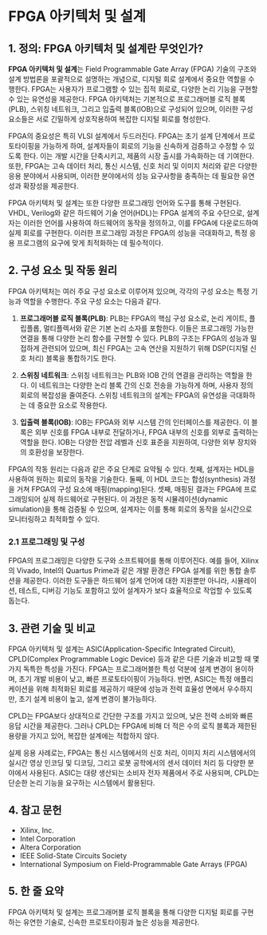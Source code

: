 # FPGA 아키텍처 및 설계

## 1. 정의: **FPGA 아키텍처 및 설계**란 무엇인가?
**FPGA 아키텍처 및 설계**는 Field Programmable Gate Array (FPGA) 기술의 구조와 설계 방법론을 포괄적으로 설명하는 개념으로, 디지털 회로 설계에서 중요한 역할을 수행한다. FPGA는 사용자가 프로그램할 수 있는 집적 회로로, 다양한 논리 기능을 구현할 수 있는 유연성을 제공한다. FPGA 아키텍처는 기본적으로 프로그래머블 로직 블록(PLB), 스위칭 네트워크, 그리고 입출력 블록(IOB)으로 구성되어 있으며, 이러한 구성 요소들은 서로 긴밀하게 상호작용하여 복잡한 디지털 회로를 형성한다.

FPGA의 중요성은 특히 VLSI 설계에서 두드러진다. FPGA는 초기 설계 단계에서 프로토타이핑을 가능하게 하여, 설계자들이 회로의 기능을 신속하게 검증하고 수정할 수 있도록 한다. 이는 개발 시간을 단축시키고, 제품의 시장 출시를 가속화하는 데 기여한다. 또한, FPGA는 고속 데이터 처리, 통신 시스템, 신호 처리 및 이미지 처리와 같은 다양한 응용 분야에서 사용되며, 이러한 분야에서의 성능 요구사항을 충족하는 데 필요한 유연성과 확장성을 제공한다.

FPGA 아키텍처 및 설계는 또한 다양한 프로그래밍 언어와 도구를 통해 구현된다. VHDL, Verilog와 같은 하드웨어 기술 언어(HDL)는 FPGA 설계의 주요 수단으로, 설계자는 이러한 언어를 사용하여 하드웨어의 동작을 정의하고, 이를 FPGA에 다운로드하여 실제 회로를 구현한다. 이러한 프로그래밍 과정은 FPGA의 성능을 극대화하고, 특정 응용 프로그램의 요구에 맞게 최적화하는 데 필수적이다.

## 2. 구성 요소 및 작동 원리
FPGA 아키텍처는 여러 주요 구성 요소로 이루어져 있으며, 각각의 구성 요소는 특정 기능과 역할을 수행한다. 주요 구성 요소는 다음과 같다.

1. **프로그래머블 로직 블록(PLB)**: PLB는 FPGA의 핵심 구성 요소로, 논리 게이트, 플립플롭, 멀티플렉서와 같은 기본 논리 소자를 포함한다. 이들은 프로그래밍 가능한 연결을 통해 다양한 논리 함수를 구현할 수 있다. PLB의 구조는 FPGA의 성능과 밀접하게 관련되어 있으며, 최신 FPGA는 고속 연산을 지원하기 위해 DSP(디지털 신호 처리) 블록을 통합하기도 한다.

2. **스위칭 네트워크**: 스위칭 네트워크는 PLB와 IOB 간의 연결을 관리하는 역할을 한다. 이 네트워크는 다양한 논리 블록 간의 신호 전송을 가능하게 하며, 사용자 정의 회로의 복잡성을 줄여준다. 스위칭 네트워크의 설계는 FPGA의 유연성을 극대화하는 데 중요한 요소로 작용한다.

3. **입출력 블록(IOB)**: IOB는 FPGA와 외부 시스템 간의 인터페이스를 제공한다. 이 블록은 외부 신호를 FPGA 내부로 전달하거나, FPGA 내부의 신호를 외부로 출력하는 역할을 한다. IOB는 다양한 전압 레벨과 신호 표준을 지원하여, 다양한 외부 장치와의 호환성을 보장한다.

FPGA의 작동 원리는 다음과 같은 주요 단계로 요약될 수 있다. 첫째, 설계자는 HDL을 사용하여 원하는 회로의 동작을 기술한다. 둘째, 이 HDL 코드는 합성(synthesis) 과정을 거쳐 FPGA의 구성 요소에 매핑(mapping)된다. 셋째, 매핑된 결과는 FPGA에 프로그래밍되어 실제 하드웨어로 구현된다. 이 과정은 동적 시뮬레이션(dynamic simulation)을 통해 검증될 수 있으며, 설계자는 이를 통해 회로의 동작을 실시간으로 모니터링하고 최적화할 수 있다.

### 2.1 프로그래밍 및 구성
FPGA의 프로그래밍은 다양한 도구와 소프트웨어를 통해 이루어진다. 예를 들어, Xilinx의 Vivado, Intel의 Quartus Prime과 같은 개발 환경은 FPGA 설계를 위한 통합 솔루션을 제공한다. 이러한 도구들은 하드웨어 설계 언어에 대한 지원뿐만 아니라, 시뮬레이션, 테스트, 디버깅 기능도 포함하고 있어 설계자가 보다 효율적으로 작업할 수 있도록 돕는다.

## 3. 관련 기술 및 비교
FPGA 아키텍처 및 설계는 ASIC(Application-Specific Integrated Circuit), CPLD(Complex Programmable Logic Device) 등과 같은 다른 기술과 비교할 때 몇 가지 독특한 특성을 가진다. FPGA는 프로그래머블한 특성 덕분에 설계 변경이 용이하며, 초기 개발 비용이 낮고, 빠른 프로토타이핑이 가능하다. 반면, ASIC는 특정 애플리케이션을 위해 최적화된 회로를 제공하기 때문에 성능과 전력 효율성 면에서 우수하지만, 초기 설계 비용이 높고, 설계 변경이 불가능하다.

CPLD는 FPGA보다 상대적으로 간단한 구조를 가지고 있으며, 낮은 전력 소비와 빠른 응답 시간을 제공한다. 그러나 CPLD는 FPGA에 비해 더 적은 수의 로직 블록과 제한된 용량을 가지고 있어, 복잡한 설계에는 적합하지 않다. 

실제 응용 사례로는, FPGA는 통신 시스템에서의 신호 처리, 이미지 처리 시스템에서의 실시간 영상 인코딩 및 디코딩, 그리고 로봇 공학에서의 센서 데이터 처리 등 다양한 분야에서 사용된다. ASIC는 대량 생산되는 소비자 전자 제품에서 주로 사용되며, CPLD는 단순한 논리 기능을 요구하는 시스템에서 활용된다.

## 4. 참고 문헌
- Xilinx, Inc.
- Intel Corporation
- Altera Corporation
- IEEE Solid-State Circuits Society
- International Symposium on Field-Programmable Gate Arrays (FPGA)

## 5. 한 줄 요약
FPGA 아키텍처 및 설계는 프로그래머블 로직 블록을 통해 다양한 디지털 회로를 구현하는 유연한 기술로, 신속한 프로토타이핑과 높은 성능을 제공한다.